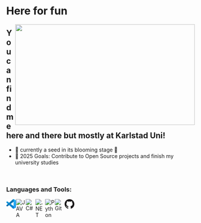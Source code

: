 # Here for fun

<img align= 'right' src="https://media.giphy.com/media/13HgwGsXF0aiGY/giphy.gif" width="480" height="270"/>

## You can find me here and there but mostly at Karlstad Uni!

- 🌱 currently a seed in its blooming stage 🤣 
- 🥅 2025 Goals: Contribute to Open Source projects and finish my university studies
<br />

### Languages and Tools:

<img align="left" alt="Visual Studio Code" width="26px" src="https://raw.githubusercontent.com/github/explore/80688e429a7d4ef2fca1e82350fe8e3517d3494d/topics/visual-studio-code/visual-studio-code.png" />
<img align="left" alt="JAVA" width="26px" src="https://upload.wikimedia.org/wikipedia/en/thumb/3/30/Java_programming_language_logo.svg/1200px-Java_programming_language_logo.svg.png" />
<img align="left" alt="C#" width="26px" src="https://camo.githubusercontent.com/8d56e87edf99e89bfc457cd62462e0b7aae19e6b197b1df5c542d474d8d76f81/68747470733a2f2f646576656c6f7065722e6665646f726170726f6a6563742e6f72672f7374617469632f6c6f676f2f6373686172702e706e67" />
  <img align="left" alt=".NET" width="26px" src="https://upload.wikimedia.org/wikipedia/commons/7/7d/Microsoft_.NET_logo.svg" />
<img align="left" alt="Python" width="26px" src="https://upload.wikimedia.org/wikipedia/commons/thumb/c/c3/Python-logo-notext.svg/1200px-Python-logo-notext.svg.png" />
<img align="left" alt="Git" width="26px" src="https://cdn.freebiesupply.com/logos/large/2x/mips-logo-png-transparent.png" />
<img align="left" alt="GitHub" width="26px" src="https://raw.githubusercontent.com/github/explore/78df643247d429f6cc873026c0622819ad797942/topics/github/github.png" />

<br />
<br />
